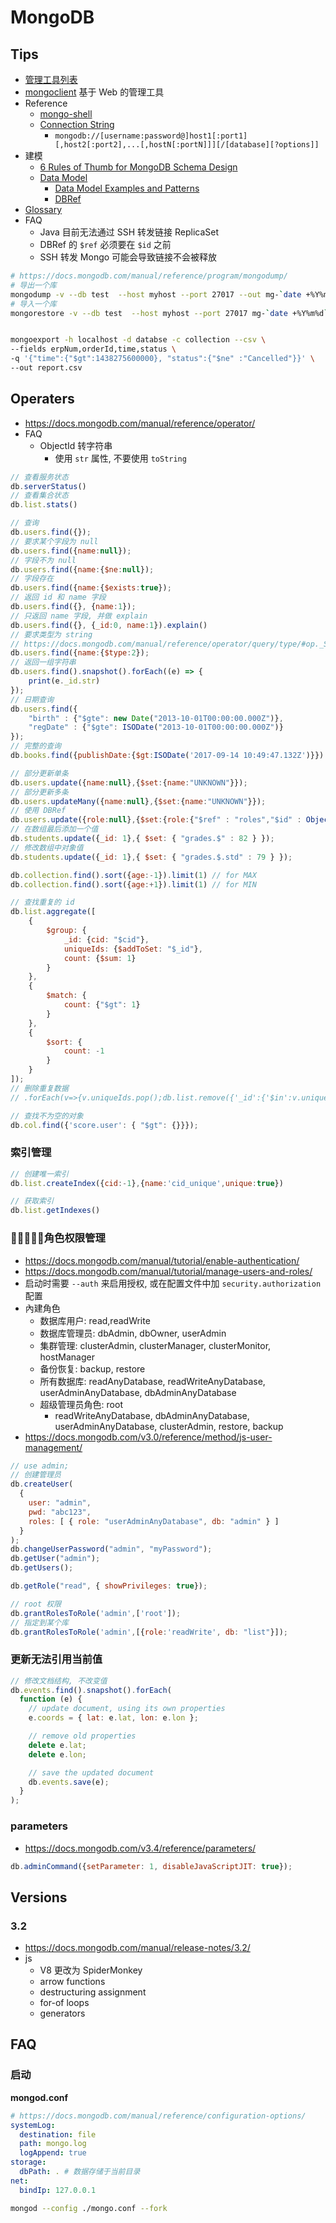 # MongoDB

## Tips
* [管理工具列表](https://docs.mongodb.com/ecosystem/tools/administration-interfaces/)
* [mongoclient](https://github.com/rsercano/mongoclient) 基于 Web 的管理工具
* Reference
  * [mongo-shell](https://docs.mongodb.com/manual/reference/mongo-shell/)
  * [Connection String](https://docs.mongodb.com/manual/reference/connection-string/)
    * `mongodb://[username:password@]host1[:port1][,host2[:port2],...[,hostN[:portN]]][/[database][?options]]`
* 建模
  * [6 Rules of Thumb for MongoDB Schema Design](https://www.mongodb.com/blog/post/6-rules-of-thumb-for-mongodb-schema-design-part-1)
  * [Data Model](https://docs.mongodb.com/manual/data-modeling/)
    * [Data Model Examples and Patterns](https://docs.mongodb.com/manual/applications/data-models/)
    * [DBRef](https://docs.mongodb.com/manual/reference/database-references/)
* [Glossary](https://docs.mongodb.com/manual/reference/glossary)
* FAQ
  * Java 目前无法通过 SSH 转发链接 ReplicaSet
  * DBRef 的 `$ref` 必须要在 `$id` 之前
  * SSH 转发 Mongo 可能会导致链接不会被释放


```bash
# https://docs.mongodb.com/manual/reference/program/mongodump/
# 导出一个库
mongodump -v --db test  --host myhost --port 27017 --out mg-`date +%Y%m%d`
# 导入一个库
mongorestore -v --db test  --host myhost --port 27017 mg-`date +%Y%m%d`/db


mongoexport -h localhost -d databse -c collection --csv \
--fields erpNum,orderId,time,status \
-q '{"time":{"$gt":1438275600000}, "status":{"$ne" :"Cancelled"}}' \
--out report.csv
```

## Operaters
* https://docs.mongodb.com/manual/reference/operator/
* FAQ
  * ObjectId 转字符串
    * 使用 `str` 属性, 不要使用 `toString`

```js
// 查看服务状态
db.serverStatus()
// 查看集合状态
db.list.stats()

// 查询
db.users.find({});
// 要求某个字段为 null
db.users.find({name:null});
// 字段不为 null
db.users.find({name:{$ne:null});
// 字段存在
db.users.find({name:{$exists:true});
// 返回 id 和 name 字段
db.users.find({}, {name:1});
// 只返回 name 字段, 并做 explain
db.users.find({}, {_id:0, name:1}).explain()
// 要求类型为 string
// https://docs.mongodb.com/manual/reference/operator/query/type/#op._S_type
db.users.find({name:{$type:2});
// 返回一组字符串
db.users.find().snapshot().forEach((e) => {
    print(e._id.str)
});
// 日期查询
db.users.find({
    "birth" : {"$gte": new Date("2013-10-01T00:00:00.000Z")},
    "regDate" : {"$gte": ISODate("2013-10-01T00:00:00.000Z")}
});
// 完整的查询
db.books.find({publishDate:{$gt:ISODate('2017-09-14 10:49:47.132Z')}}).sort({publishDate:1}).limit(1)

// 部分更新单条
db.users.update({name:null},{$set:{name:"UNKNOWN"}});
// 部分更新多条
db.users.updateMany({name:null},{$set:{name:"UNKNOWN"}});
// 使用 DBRef
db.users.update({role:null},{$set:{role:{"$ref" : "roles","$id" : ObjectId("598041d5e90a5d1e23d4518e")}}});
// 在数组最后添加一个值
db.students.update({_id: 1},{ $set: { "grades.$" : 82 } });
// 修改数组中对象值
db.students.update({_id: 1},{ $set: { "grades.$.std" : 79 } });

db.collection.find().sort({age:-1}).limit(1) // for MAX
db.collection.find().sort({age:+1}).limit(1) // for MIN

// 查找重复的 id
db.list.aggregate([
	{
		$group: {
			_id: {cid: "$cid"},
			uniqueIds: {$addToSet: "$_id"},
			count: {$sum: 1}
		}
	},
	{
		$match: {
			count: {"$gt": 1}
		}
	},
	{
		$sort: {
			count: -1
		}
	}
]);
// 删除重复数据
// .forEach(v=>{v.uniqueIds.pop();db.list.remove({'_id':{'$in':v.uniqueIds}})})

// 查找不为空的对象
db.col.find({'score.user': { "$gt": {}}});
```

### 索引管理
```js
// 创建唯一索引
db.list.createIndex({cid:-1},{name:'cid_unique',unique:true})

// 获取索引
db.list.getIndexes()
```

### 角色权限管理
* https://docs.mongodb.com/manual/tutorial/enable-authentication/
* https://docs.mongodb.com/manual/tutorial/manage-users-and-roles/
* 启动时需要 `--auth` 来启用授权, 或在配置文件中加 `security.authorization` 配置
* 內建角色
  * 数据库用户: read,readWrite
  * 数据库管理员: dbAdmin, dbOwner, userAdmin
  * 集群管理: clusterAdmin, clusterManager, clusterMonitor, hostManager
  * 备份恢复: backup, restore
  * 所有数据库: readAnyDatabase, readWriteAnyDatabase, userAdminAnyDatabase, dbAdminAnyDatabase
  * 超级管理员角色: root
    * readWriteAnyDatabase, dbAdminAnyDatabase, userAdminAnyDatabase, clusterAdmin, restore, backup 
* https://docs.mongodb.com/v3.0/reference/method/js-user-management/


```js
// use admin;
// 创建管理员
db.createUser(
  {
    user: "admin",
    pwd: "abc123",
    roles: [ { role: "userAdminAnyDatabase", db: "admin" } ]
  }
);
db.changeUserPassword("admin", "myPassword");
db.getUser("admin");
db.getUsers();

db.getRole("read", { showPrivileges: true});

// root 权限
db.grantRolesToRole('admin',['root']);
// 指定到某个库
db.grantRolesToRole('admin',[{role:'readWrite', db: "list"}]);
```

### 更新无法引用当前值

```js
// 修改文档结构, 不改变值
db.events.find().snapshot().forEach(
  function (e) {
    // update document, using its own properties
    e.coords = { lat: e.lat, lon: e.lon };

    // remove old properties
    delete e.lat;
    delete e.lon;

    // save the updated document
    db.events.save(e);
  }
);
```

### parameters
* https://docs.mongodb.com/v3.4/reference/parameters/

```js
db.adminCommand({setParameter: 1, disableJavaScriptJIT: true});
```

## Versions
### 3.2
* https://docs.mongodb.com/manual/release-notes/3.2/
* js
  * V8 更改为 SpiderMonkey
  * arrow functions
  * destructuring assignment
  * for-of loops
  * generators

## FAQ


### 启动

__mongod.conf__
```yaml
# https://docs.mongodb.com/manual/reference/configuration-options/
systemLog:
  destination: file
  path: mongo.log
  logAppend: true
storage:
  dbPath: . # 数据存储于当前目录
net:
  bindIp: 127.0.0.1
```
```bash
mongod --config ./mongo.conf --fork
```
